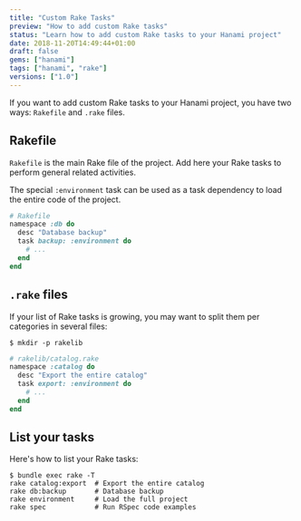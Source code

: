 ```yaml
---
title: "Custom Rake Tasks"
preview: "How to add custom Rake tasks"
status: "Learn how to add custom Rake tasks to your Hanami project"
date: 2018-11-20T14:49:44+01:00
draft: false
gems: ["hanami"]
tags: ["hanami", "rake"]
versions: ["1.0"]
---
```


If you want to add custom Rake tasks to your Hanami project, you have two ways: `Rakefile` and `.rake` files.

## Rakefile

`Rakefile` is the main Rake file of the project.
Add here your Rake tasks to perform general related activities.

The special `:environment` task can be used as a task dependency to load the entire code of the project.

```ruby
# Rakefile
namespace :db do
  desc "Database backup"
  task backup: :environment do
    # ...
  end
end
```

## `.rake` files

If your list of Rake tasks is growing, you may want to split them per categories in several files:

```shell
$ mkdir -p rakelib
```

```ruby
# rakelib/catalog.rake
namespace :catalog do
  desc "Export the entire catalog"
  task export: :environment do
    # ...
  end
end
```

## List your tasks

Here's how to list your Rake tasks:

```shell
$ bundle exec rake -T
rake catalog:export  # Export the entire catalog
rake db:backup       # Database backup
rake environment     # Load the full project
rake spec            # Run RSpec code examples
```
